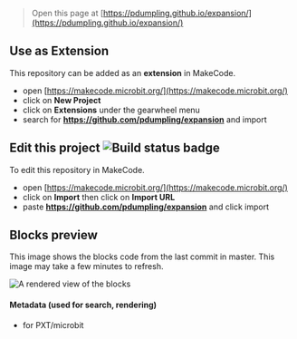 
> Open this page at [https://pdumpling.github.io/expansion/](https://pdumpling.github.io/expansion/)

## Use as Extension

This repository can be added as an **extension** in MakeCode.

* open [https://makecode.microbit.org/](https://makecode.microbit.org/)
* click on **New Project**
* click on **Extensions** under the gearwheel menu
* search for **https://github.com/pdumpling/expansion** and import

## Edit this project ![Build status badge](https://github.com/pdumpling/expansion/workflows/MakeCode/badge.svg)

To edit this repository in MakeCode.

* open [https://makecode.microbit.org/](https://makecode.microbit.org/)
* click on **Import** then click on **Import URL**
* paste **https://github.com/pdumpling/expansion** and click import

## Blocks preview

This image shows the blocks code from the last commit in master.
This image may take a few minutes to refresh.

![A rendered view of the blocks](https://github.com/pdumpling/expansion/raw/master/.github/makecode/blocks.png)

#### Metadata (used for search, rendering)

* for PXT/microbit
<script src="https://makecode.com/gh-pages-embed.js"></script><script>makeCodeRender("{{ site.makecode.home_url }}", "{{ site.github.owner_name }}/{{ site.github.repository_name }}");</script>
